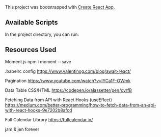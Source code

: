 This project was bootstrapped with [Create React App](https://github.com/facebook/create-react-app).

## Available Scripts

In the project directory, you can run:

## Resources Used

Moment.js
npm i moment --save


.babelrc config
https://www.valentinog.com/blog/await-react/

Pagination
https://www.youtube.com/watch?v=IYCa1F-OWmk

Data Table CSS/HTML
https://codepen.io/alassetter/pen/cyrfB

Fetching Data from API with React Hooks (useEffect)
https://medium.com/better-programming/how-to-fetch-data-from-an-api-with-react-hooks-9e7202b8afcd

Full Calendar Library
https://fullcalendar.io/

jam & jen forever